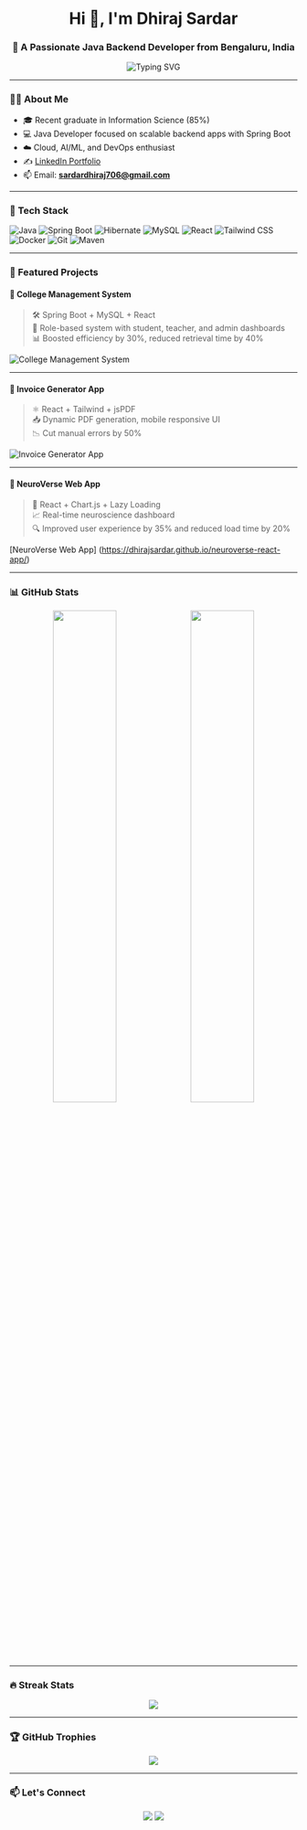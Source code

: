 <h1 align="center">Hi 👋, I'm Dhiraj Sardar</h1>
<h3 align="center">🚀 A Passionate Java Backend Developer from Bengaluru, India</h3>

<p align="center">
  <img src="https://readme-typing-svg.demolab.com?font=Fira+Code&weight=500&pause=1000&center=true&vCenter=true&multiline=true&width=700&height=60&lines=Java+Developer+%7C+Spring+Boot+%7C+React+%7C+MySQL+%7C+Docker;I+build+fast%2C+scalable%2C+clean+apps!" alt="Typing SVG" />
</p>

---

### 🧑‍💻 About Me

- 🎓 Recent graduate in Information Science (85%)  
- 💻 Java Developer focused on scalable backend apps with Spring Boot  
- ☁️ Cloud, AI/ML, and DevOps enthusiast  
- ✍️ [LinkedIn Portfolio](https://www.linkedin.com/in/dhiraj-sardar-321574281/)  
- 📫 Email: **sardardhiraj706@gmail.com**

---

### 🔧 Tech Stack

![Java](https://img.shields.io/badge/Java-007396?style=for-the-badge&logo=java&logoColor=white)
![Spring Boot](https://img.shields.io/badge/Spring%20Boot-6DB33F?style=for-the-badge&logo=springboot&logoColor=white)
![Hibernate](https://img.shields.io/badge/Hibernate-59666C?style=for-the-badge&logo=hibernate)
![MySQL](https://img.shields.io/badge/MySQL-00758F?style=for-the-badge&logo=mysql&logoColor=white)
![React](https://img.shields.io/badge/React-20232A?style=for-the-badge&logo=react&logoColor=61DAFB)
![Tailwind CSS](https://img.shields.io/badge/Tailwind_CSS-38B2AC?style=for-the-badge&logo=tailwind-css&logoColor=white)
![Docker](https://img.shields.io/badge/Docker-2496ED?style=for-the-badge&logo=docker&logoColor=white)
![Git](https://img.shields.io/badge/Git-F05032?style=for-the-badge&logo=git&logoColor=white)
![Maven](https://img.shields.io/badge/Maven-C71A36?style=for-the-badge&logo=apachemaven&logoColor=white)

---

### 🌟 Featured Projects

#### 📘 College Management System
> 🛠️ Spring Boot + MySQL + React  
> 📌 Role-based system with student, teacher, and admin dashboards  
> 📊 Boosted efficiency by 30%, reduced retrieval time by 40%

![College Management System](https://github.com/Dhiraj706Sardar/cms)

---

#### 📄 Invoice Generator App
> ⚛️ React + Tailwind + jsPDF  
> 📥 Dynamic PDF generation, mobile responsive UI  
> 📉 Cut manual errors by 50%

![Invoice Generator App](https://github.com/DhirajSardar/invoice-generator)

---

#### 🧠 NeuroVerse Web App
> 🎨 React + Chart.js + Lazy Loading  
> 📈 Real-time neuroscience dashboard  
> 🔍 Improved user experience by 35% and reduced load time by 20%

 [NeuroVerse Web App] (https://dhirajsardar.github.io/neuroverse-react-app/)

---

### 📊 GitHub Stats

<p align="center">
  <img src="https://github-readme-stats.vercel.app/api?username=dhirajsardar&show_icons=true&theme=radical" width="47%" />
  <img src="https://github-readme-stats.vercel.app/api/top-langs/?username=dhirajsardar&layout=compact&theme=radical" width="47%" />
</p>

---

### 🔥 Streak Stats

<p align="center">
  <img src="https://streak-stats.demolab.com/?user=dhirajsardar&theme=highcontrast" />
</p>

---

### 🏆 GitHub Trophies

<p align="center">
  <img src="https://github-profile-trophy.vercel.app/?username=dhirajsardar&theme=darkhub&column=6" />
</p>

---

### 📫 Let's Connect

<p align="center">
  <a href="mailto:sardardhiraj706@gmail.com"><img src="https://img.shields.io/badge/Gmail-D44638?style=for-the-badge&logo=gmail&logoColor=white" /></a>
  <a href="https://www.linkedin.com/in/dhiraj-sardar-321574281/"><img src="https://img.shields.io/badge/LinkedIn-0A66C2?style=for-the-badge&logo=linkedin&logoColor=white" /></a>
</p>
